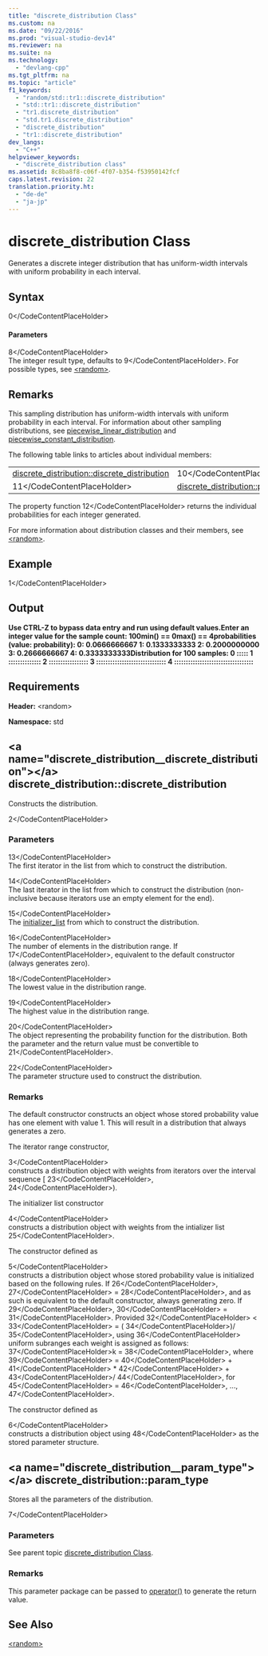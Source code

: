 ```yaml
---
title: "discrete_distribution Class"
ms.custom: na
ms.date: "09/22/2016"
ms.prod: "visual-studio-dev14"
ms.reviewer: na
ms.suite: na
ms.technology: 
  - "devlang-cpp"
ms.tgt_pltfrm: na
ms.topic: "article"
f1_keywords: 
  - "random/std::tr1::discrete_distribution"
  - "std::tr1::discrete_distribution"
  - "tr1.discrete_distribution"
  - "std.tr1.discrete_distribution"
  - "discrete_distribution"
  - "tr1::discrete_distribution"
dev_langs: 
  - "C++"
helpviewer_keywords: 
  - "discrete_distribution class"
ms.assetid: 8c8ba8f8-c06f-4f07-b354-f53950142fcf
caps.latest.revision: 22
translation.priority.ht: 
  - "de-de"
  - "ja-jp"
---
```

# discrete_distribution Class
Generates a discrete integer distribution that has uniform-width intervals with uniform probability in each interval.  
  
## Syntax  
  
<CodeContentPlaceHolder>0\</CodeContentPlaceHolder>  
#### Parameters  
 <CodeContentPlaceHolder>8\</CodeContentPlaceHolder>  
 The integer result type, defaults to <CodeContentPlaceHolder>9\</CodeContentPlaceHolder>. For possible types, see [\<random>](../vs140/-random-.md).  
  
## Remarks  
 This sampling distribution has uniform-width intervals with uniform probability in each interval. For information about other sampling distributions, see [piecewise_linear_distribution](../vs140/piecewise_linear_distribution-class.md) and [piecewise_constant_distribution](../vs140/piecewise_constant_distribution-class.md).  
  
 The following table links to articles about individual members:  
  
|||  
|-|-|  
|[discrete_distribution::discrete_distribution](#discrete_distribution__discrete_distribution)|<CodeContentPlaceHolder>10\</CodeContentPlaceHolder>|  
|<CodeContentPlaceHolder>11\</CodeContentPlaceHolder>|[discrete_distribution::param_type](#discrete_distribution__param_type)|  
  
 The property function <CodeContentPlaceHolder>12\</CodeContentPlaceHolder> returns the individual probabilities for each integer generated.  
  
 For more information about distribution classes and their members, see [\<random>](../vs140/-random-.md).  
  
## Example  
  
<CodeContentPlaceHolder>1\</CodeContentPlaceHolder>  
## Output  
 **Use CTRL-Z to bypass data entry and run using default values.Enter an integer value for the sample count: 100min() == 0max() == 4probabilities (value: probability):          0:   0.0666666667          1:   0.1333333333          2:   0.2000000000          3:   0.2666666667          4:   0.3333333333Distribution for 100 samples:    0 :::::    1 ::::::::::::::    2 :::::::::::::::::    3 ::::::::::::::::::::::::::::::    4 ::::::::::::::::::::::::::::::::::**   
## Requirements  
 **Header:** \<random>  
  
 **Namespace:** std  
  
##  \<a name="discrete_distribution__discrete_distribution">\</a>  discrete_distribution::discrete_distribution  
 Constructs the distribution.  
  
<CodeContentPlaceHolder>2\</CodeContentPlaceHolder>  
### Parameters  
 <CodeContentPlaceHolder>13\</CodeContentPlaceHolder>  
 The first iterator in the list from which to construct the distribution.  
  
 <CodeContentPlaceHolder>14\</CodeContentPlaceHolder>  
 The last iterator in the list from which to construct the distribution (non-inclusive because iterators use an empty element for the end).  
  
 <CodeContentPlaceHolder>15\</CodeContentPlaceHolder>  
 The [initializer_list](../vs140/initializers.md) from which to construct the distribution.  
  
 <CodeContentPlaceHolder>16\</CodeContentPlaceHolder>  
 The number of elements in the distribution range. If <CodeContentPlaceHolder>17\</CodeContentPlaceHolder>, equivalent to the default constructor (always generates zero).  
  
 <CodeContentPlaceHolder>18\</CodeContentPlaceHolder>  
 The lowest value in the distribution range.  
  
 <CodeContentPlaceHolder>19\</CodeContentPlaceHolder>  
 The highest value in the distribution range.  
  
 <CodeContentPlaceHolder>20\</CodeContentPlaceHolder>  
 The object representing the probability function for the distribution. Both the parameter and the return value must be convertible to <CodeContentPlaceHolder>21\</CodeContentPlaceHolder>.  
  
 <CodeContentPlaceHolder>22\</CodeContentPlaceHolder>  
 The parameter structure used to construct the distribution.  
  
### Remarks  
 The default constructor constructs an object whose stored probability value has one element with value 1. This will result in a distribution that always generates a zero.  
  
 The iterator range constructor,  
  
<CodeContentPlaceHolder>3\</CodeContentPlaceHolder>  
 constructs a distribution object with weights from iterators over the interval sequence [ <CodeContentPlaceHolder>23\</CodeContentPlaceHolder>, <CodeContentPlaceHolder>24\</CodeContentPlaceHolder>).  
  
 The initializer list constructor  
  
<CodeContentPlaceHolder>4\</CodeContentPlaceHolder>  
 constructs a distribution object with weights from the intializer list <CodeContentPlaceHolder>25\</CodeContentPlaceHolder>.  
  
 The constructor defined as  
  
<CodeContentPlaceHolder>5\</CodeContentPlaceHolder>  
 constructs a distribution object whose stored probability value is initialized based on the following rules. If <CodeContentPlaceHolder>26\</CodeContentPlaceHolder>, <CodeContentPlaceHolder>27\</CodeContentPlaceHolder> = <CodeContentPlaceHolder>28\</CodeContentPlaceHolder>, and as such is equivalent to the default constructor, always generating zero. If <CodeContentPlaceHolder>29\</CodeContentPlaceHolder>, <CodeContentPlaceHolder>30\</CodeContentPlaceHolder> = <CodeContentPlaceHolder>31\</CodeContentPlaceHolder>. Provided <CodeContentPlaceHolder>32\</CodeContentPlaceHolder> < <CodeContentPlaceHolder>33\</CodeContentPlaceHolder> = ( <CodeContentPlaceHolder>34\</CodeContentPlaceHolder>)/ <CodeContentPlaceHolder>35\</CodeContentPlaceHolder>, using <CodeContentPlaceHolder>36\</CodeContentPlaceHolder> uniform subranges each weight is assigned as follows: <CodeContentPlaceHolder>37\</CodeContentPlaceHolder>k = <CodeContentPlaceHolder>38\</CodeContentPlaceHolder>, where <CodeContentPlaceHolder>39\</CodeContentPlaceHolder> = <CodeContentPlaceHolder>40\</CodeContentPlaceHolder> + <CodeContentPlaceHolder>41\</CodeContentPlaceHolder> * <CodeContentPlaceHolder>42\</CodeContentPlaceHolder> + <CodeContentPlaceHolder>43\</CodeContentPlaceHolder>/ <CodeContentPlaceHolder>44\</CodeContentPlaceHolder>, for <CodeContentPlaceHolder>45\</CodeContentPlaceHolder> = <CodeContentPlaceHolder>46\</CodeContentPlaceHolder>, ..., <CodeContentPlaceHolder>47\</CodeContentPlaceHolder>.  
  
 The constructor defined as  
  
<CodeContentPlaceHolder>6\</CodeContentPlaceHolder>  
 constructs a distribution object using <CodeContentPlaceHolder>48\</CodeContentPlaceHolder> as the stored parameter structure.  
  
##  \<a name="discrete_distribution__param_type">\</a>  discrete_distribution::param_type  
 Stores all the parameters of the distribution.  
  
<CodeContentPlaceHolder>7\</CodeContentPlaceHolder>  
### Parameters  
 See parent topic [discrete_distribution Class](../vs140/discrete_distribution-class.md).  
  
### Remarks  
 This parameter package can be passed to [operator()](../vs140/discrete_distribution--operator--.md) to generate the return value.  
  
## See Also  
 [\<random>](../vs140/-random-.md)